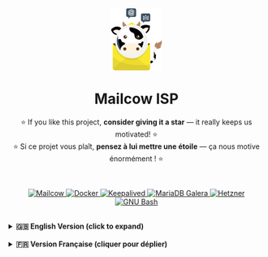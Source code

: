 <div align="center">
    <img src="logo.png" alt="Mailcow ISP" height="20%" width="20%" style="vertical-align: middle;">
</div>

<h1 align="center">Mailcow ISP</h1>

<p align="center">
    ⭐ If you like this project, <strong>consider giving it a star</strong> — it really keeps us motivated! ⭐<br>
    ⭐ Si ce projet vous plaît, <strong>pensez à lui mettre une étoile</strong> — ça nous motive énormément ! ⭐

<p>&nbsp;</p>

<p align="center">
  <a href="https://github.com/mailcow/mailcow-dockerized" target="_blank">
    <img src="https://img.shields.io/badge/MAILCOW-FFC107?style=for-the-badge&logoColor=white" alt="Mailcow"/>
  </a>
  <a href="https://www.docker.com/" target="_blank">
    <img src="https://img.shields.io/badge/Docker-2496ED?style=for-the-badge&logo=docker&logoColor=white" alt="Docker"/>
  </a>
  <a href="https://www.keepalived.org/" target="_blank">
    <img src="https://img.shields.io/badge/Keepalived-009688?style=for-the-badge" alt="Keepalived"/>
  </a>
  <a href="https://mariadb.com/kb/en/galera-cluster/" target="_blank">
    <img src="https://img.shields.io/badge/MariaDB%20Galera-003545?style=for-the-badge&logo=mariadb&logoColor=white" alt="MariaDB Galera"/>
  </a>
  <a href="https://www.hetzner.com/cloud" target="_blank">
    <img src="https://img.shields.io/badge/Hetzner%20Cloud-D50C2D?style=for-the-badge&logo=hetzner&logoColor=white" alt="Hetzner"/>
  </a>
  <a href="https://www.gnu.org/software/bash/" target="_blank">
    <img src="https://img.shields.io/badge/GNU%20Bash-4EAA25?style=for-the-badge&logo=gnubash&logoColor=white" alt="GNU Bash"/>
  </a>
<br><br>
</p>

<details>
<summary><strong>🇬🇧 English Version (click to expand)</strong></summary>

### ✨ Turnkey Professional Deployment

Interested by this high-availability architecture, but the implementation seems complex and time-consuming? **You're right.**

A successful deployment requires careful planning and expertise to ensure optimal performance, security, and reliability. To save you time and guarantee a flawless setup, I offer a **comprehensive, turnkey deployment service**.

---

### 🚀 What You Get

| Service | Description |
| :--- | :--- |
| **📦 Full Mailcow Installation & Configuration** | Deployment of the Mailcow stack according to best practices. |
| **🌐 Cluster Setup (Galera & Mailcow HA)** | Implementation of the 3-node database and application clusters, including all orchestration scripts. |
| **🛡️ Server Provisioning & Hardening** | Setup and security hardening of your servers on the Hetzner Cloud platform. |
| **📝 Custom Sign-up Portal Deployment** | Integration of the user-friendly, self-service sign-up page (if needed). |
| **📊 Monitoring & Alerting Setup** | Configuration of internal and external monitoring to ensure you are notified of any issues. |
| **🧪 Testing & Go-Live Support** | Full testing of the infrastructure, failover mechanisms, and support during the final production launch. |

---

### Our Philosophy

Your contribution rewards hundreds of hours of research, development, and testing that went into creating this robust solution.

To be fair to the amazing open-source community, a portion of this contribution will be **donated to the Mailcow team**. Their exceptional work is the foundation upon which this project is built.
*   **Mailcow Official Website:** [mailcow.email](https://mailcow.email)
*   **Mailcow GitHub Repository:** [github.com/mailcow/mailcow-dockerized](https://github.com/mailcow/mailcow-dockerized)

---

### Interested in a robust solution, without the headaches?

Let me know for a demo or if you have a project...

<!-- <header> -->
<span style="font-weight: bold; font-size: 18px;">
&#109;&#97;&#105;<!-- &#1 -->&#108;&#99;<!-- <br> && \n ok -->&#111;&#119;&#105;</span><!-- </header> --><!-- <footer> --><span style="font-weight: bold; font-size: 16px;"><!-- &#{0-9}; -->&#115;&#112;<!-- Github profil start  with -->&#64;<!-- domaine -->&#103;&#109;&#97;<!-- domain.tld -->&#105;&#108;<!-- point -->&#46;<!-- &#{0-9}; -->&#99;<!-- ext: .com, .org -->&#111;&#109;
</span>
<!-- </footer> -->

</details>

<br>

<details>
<summary><strong>🇫🇷 Version Française (cliquer pour déplier)</strong></summary>

### ✨ Déploiement Professionnel Clé en Main

Intéressé par la puissance de cette architecture, mais sa mise en place vous semble complexe et chronophage ? **Vous avez raison.**

Un déploiement réussi nécessite une expertise humaine pour garantir une performance, une sécurité et une fiabilité optimales. Pour vous faire gagner du temps et vous garantir une installation parfaite, je propose un **service de déploiement complet, clé en main**.

---

### 🚀 Ce Que Vous Obtenez

| Service | Description |
| :--- | :--- |
| **📦 Installation & Configuration Complète de Mailcow** | Déploiement de la pile Mailcow selon les meilleures pratiques. |
| **🌐 Mise en Place des Clusters (Galera & Mailcow HA)** | Implémentation des clusters de base de données et applicatif, incluant tous les scripts d'orchestration. |
| **🛡️ Provisionnement & Sécurisation des Serveurs** | Installation et sécurisation de vos serveurs sur la plateforme Hetzner Cloud. |
| **📝 Déploiement du Portail d'Inscription** | Intégration de la page d'inscription personnalisée pour vos utilisateurs (le cas échéant). |
| **📊 Configuration du Monitoring & des Alertes** | Mise en place de la surveillance interne et externe pour vous notifier de tout incident. |
| **🧪 Tests & Accompagnement à la Production** | Tests complets de l'infrastructure, de la bascule, et accompagnement lors de la mise en production. |

---

### Notre Philosophie

Votre contribution permet de récompenser des centaines d'heures de travail, de recherche et de développement.

Pour être juste envers la communauté open-source, une partie de cette contribution sera **reversée à l'équipe de Mailcow**. C'est grâce à leur travail exceptionnel que ce projet existe.
*   **Site Officiel de Mailcow :** [mailcow.email](https://mailcow.email)
*   **Dépôt GitHub de Mailcow :** [github.com/mailcow/mailcow-dockerized](https://github.com/mailcow/mailcow-dockerized)

---

### Intéressé par une solution robuste, sans les maux de tête ?

Faites-moi signe directement pour une démo ou si vous avez un projet...

<!-- <header> -->
<span style="font-weight: bold; font-size: 18px;">
&#109;&#97;&#105;<!-- &#1 -->&#108;&#99;<!-- <br> && \n ok -->&#111;&#119;&#105;</span><!-- </header> --><!-- <footer> --><span style="font-weight: bold; font-size: 16px;"><!-- &#{0-9}; -->&#115;&#112;<!-- Github profil start  with -->&#64;<!-- domaine -->&#103;&#109;&#97;<!-- domain.tld -->&#105;&#108;<!-- point -->&#46;<!-- &#{0-9}; -->&#99;<!-- ext: .com, .org -->&#111;&#109;
</span>
<!-- </footer> -->

</details>

